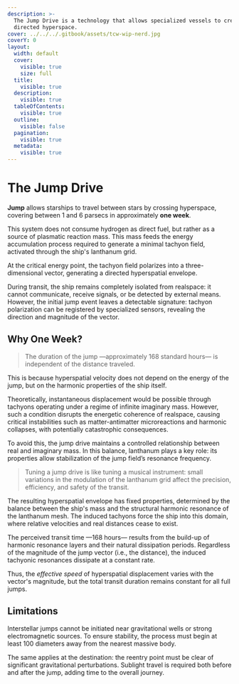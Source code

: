 ```yaml
---
description: >-
  The Jump Drive is a technology that allows specialized vessels to create
  directed hyperspace.
cover: ../../../.gitbook/assets/tcw-wip-nerd.jpg
coverY: 0
layout:
  width: default
  cover:
    visible: true
    size: full
  title:
    visible: true
  description:
    visible: true
  tableOfContents:
    visible: true
  outline:
    visible: false
  pagination:
    visible: true
  metadata:
    visible: true
---
```


# The Jump Drive

**Jump** allows starships to travel between stars by crossing hyperspace, covering between 1 and 6 parsecs in approximately **one week**.

This system does not consume hydrogen as direct fuel, but rather as a source of plasmatic reaction mass. This mass feeds the energy accumulation process required to generate a minimal tachyon field, activated through the ship's lanthanum grid.

At the critical energy point, the tachyon field polarizes into a three-dimensional vector, generating a directed hyperspatial envelope.

During transit, the ship remains completely isolated from realspace: it cannot communicate, receive signals, or be detected by external means. However, the initial jump event leaves a detectable signature: tachyon polarization can be registered by specialized sensors, revealing the direction and magnitude of the vector.

## Why One Week?

> The duration of the jump —approximately 168 standard hours— is independent of the distance traveled.

This is because hyperspatial velocity does not depend on the energy of the jump, but on the harmonic properties of the ship itself.

Theoretically, instantaneous displacement would be possible through tachyons operating under a regime of infinite imaginary mass. However, such a condition disrupts the energetic coherence of realspace, causing critical instabilities such as matter-antimatter microreactions and harmonic collapses, with potentially catastrophic consequences.

To avoid this, the jump drive maintains a controlled relationship between real and imaginary mass. In this balance, lanthanum plays a key role: its properties allow stabilization of the jump field’s resonance frequency.

> Tuning a jump drive is like tuning a musical instrument: small variations in the modulation of the lanthanum grid affect the precision, efficiency, and safety of the transit.

The resulting hyperspatial envelope has fixed properties, determined by the balance between the ship's mass and the structural harmonic resonance of the lanthanum mesh. The induced tachyons force the ship into this domain, where relative velocities and real distances cease to exist.

The perceived transit time —168 hours— results from the build-up of harmonic resonance layers and their natural dissipation periods. Regardless of the magnitude of the jump vector (i.e., the distance), the induced tachyonic resonances dissipate at a constant rate.

Thus, the _effective speed_ of hyperspatial displacement varies with the vector's magnitude, but the total transit duration remains constant for all full jumps.

## Limitations

Interstellar jumps cannot be initiated near gravitational wells or strong electromagnetic sources. To ensure stability, the process must begin at least 100 diameters away from the nearest massive body.

The same applies at the destination: the reentry point must be clear of significant gravitational perturbations. Sublight travel is required both before and after the jump, adding time to the overall journey.
